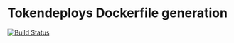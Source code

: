 # Tokendeploys Dockerfile generation

[![Build Status](https://travis-ci.org/tokendeploys/docker-generation.svg?branch=develop)](https://travis-ci.org/tokendeploys/docker-generation)
